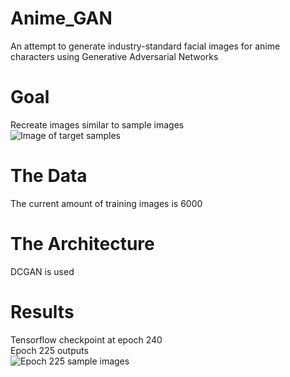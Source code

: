 # Anime_GAN
An attempt to generate industry-standard facial images for anime characters using Generative Adversarial Networks

# Goal
Recreate images similar to sample images  
![Image of target samples](https://github.com/Pie31415/Anime_GAN/blob/master/images/dcgan-images/epoch%200.png)

# The Data
The current amount of training images is 6000

# The Architecture
DCGAN is used

# Results
Tensorflow checkpoint at epoch 240  
Epoch 225 outputs  
![Epoch 225 sample images](https://github.com/Pie31415/Anime_GAN/blob/master/dcgan-images/epoch%20225.png)
